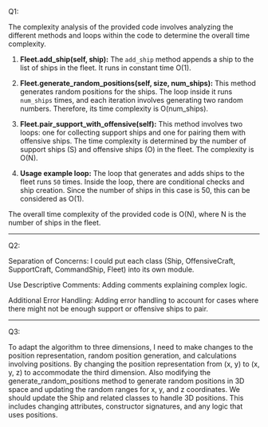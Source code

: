 Q1:

The complexity analysis of the provided code involves analyzing the different methods and loops within the code to determine the overall time complexity.

1. **Fleet.add_ship(self, ship):** The `add_ship` method appends a ship to the list of ships in the fleet. It runs in constant time O(1).

2. **Fleet.generate_random_positions(self, size, num_ships):** This method generates random positions for the ships. The loop inside it runs `num_ships` times, and each iteration involves generating two random numbers. Therefore, its time complexity is O(num_ships).

3. **Fleet.pair_support_with_offensive(self):** This method involves two loops: one for collecting support ships and one for pairing them with offensive ships. The time complexity is determined by the number of support ships (S) and offensive ships (O) in the fleet. The complexity is O(N).

4. **Usage example loop:** The loop that generates and adds ships to the fleet runs `50` times. Inside the loop, there are conditional checks and ship creation. Since the number of ships in this case is 50, this can be considered as O(1).


The overall time complexity of the provided code is O(N), where N is the number of ships in the fleet.

_____________________________________
Q2:

Separation of Concerns:  I could put each class (Ship, OffensiveCraft, SupportCraft, CommandShip, Fleet) into its own module.

Use Descriptive Comments: Adding comments explaining complex logic.

Additional Error Handling: Adding error handling to account for cases where there might not be enough support or offensive ships to pair.


______________________________________
Q3:


To adapt the algorithm to three dimensions, I  need to make changes to the position representation, random position generation, and calculations involving positions. 
By changing the position representation from (x, y) to (x, y, z) to accommodate the third dimension. Also modifying the generate_random_positions method to generate random positions in 3D space and updating the random ranges for x, y, and z coordinates. We should update the Ship and related classes to handle 3D positions. This includes changing attributes, constructor signatures, and any logic that uses positions.

